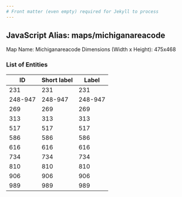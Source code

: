 ```yaml
---
# Front matter (even empty) required for Jekyll to process
---
```


## JavaScript Alias: maps/michiganareacode

Map Name: Michiganareacode
Dimensions (Width x Height): 475x468





### List of Entities

ID | Short label | Label
---|---|---|
231|231|231
248-947|248-947|248-947
269|269|269
313|313|313
517|517|517
586|586|586
616|616|616
734|734|734
810|810|810
906|906|906
989|989|989

